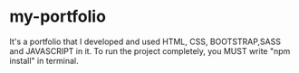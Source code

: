 # my-portfolio
It's a portfolio that I developed and used HTML, CSS, BOOTSTRAP,SASS and JAVASCRIPT in it.
To run the project completely, you MUST write "npm install" in terminal.
